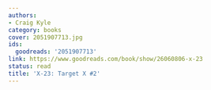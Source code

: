 ```yaml
---
authors:
- Craig Kyle
category: books
cover: 2051907713.jpg
ids:
  goodreads: '2051907713'
link: https://www.goodreads.com/book/show/26060806-x-23
status: read
title: 'X-23: Target X #2'
---
```

